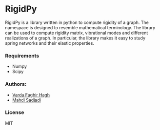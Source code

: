 # RigidPy

RigidPy is a library written in python to compute rigidity of a graph.
The namespace is designed to resemble mathematical terminology. The library
can be used to compute rigidity matrix, vibrational modes and different
realizations of a graph. In particular, the library makes it easy to study
spring networks and their elastic properties.

### Requirements

* Numpy
* Scipy

### Authors:

* [Varda Faghir Hagh](https://github.com/vfaghirh)
* [Mahdi Sadjadi](https://github.com/Mahdisadjadi)

### License
MIT
